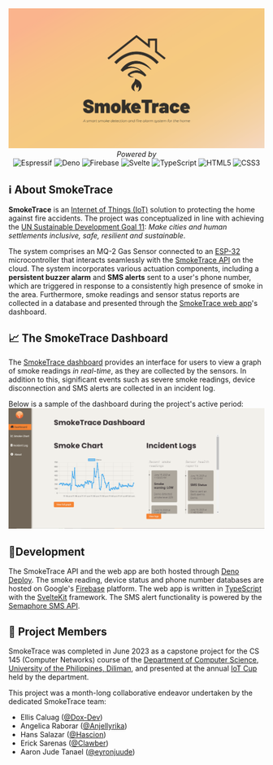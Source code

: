 <div align="center">
  <img alt="SmokeTrace logo header" src="docs/SmokeTrace_Logo_Header.png">
  <br>
  <em> Powered by </em>
  <div align="center">
    <img alt="Espressif" src="https://img.shields.io/badge/ESP--32-E7352C.svg?&style=flat&logo=Espressif&logoColor=white&" />
    <img alt="Deno" src="https://img.shields.io/badge/Deno-000000.svg?&style=flat&logo=Deno&logoColor=white" />
    <img alt="Firebase" src="https://img.shields.io/badge/Firebase-FFCA28.svg?&style=flat&logo=Firebase&logoColor=black" />
    <img alt="Svelte" src="https://img.shields.io/badge/SvelteKit-FF3E00.svg?&style=flat&logo=Svelte&logoColor=white" />
    <img alt="TypeScript" src="https://img.shields.io/badge/TypeScript-3178C6.svg?&style=flat&logo=TypeScript&logoColor=white" />
    <img alt="HTML5" src="https://img.shields.io/badge/HTML5-E34F26.svg?&style=flat&logo=HTML5&logoColor=white" />
    <img alt="CSS3" src="https://img.shields.io/badge/CSS3-1572B6.svg?&style=flat&logo=CSS3&logoColor=white" />
  </div>
</div>

## ℹ About SmokeTrace
**SmokeTrace** is an [Internet of Things (IoT)](https://en.wikipedia.org/wiki/Internet_of_things) solution to protecting the home against fire accidents. The project was conceptualized in line with achieving the [UN Sustainable Development Goal 11](https://sdgs.un.org/goals/goal11): *Make cities and human settlements inclusive, safe, resilient and sustainable*.

The system comprises an MQ-2 Gas Sensor connected to an [ESP-32](http://esp32.net/) microcontroller that interacts seamlessly with the [SmokeTrace API](https://smoketrace-api.deno.dev/sensors) on the cloud. The system incorporates various actuation components, including a **persistent buzzer alarm** and **SMS alerts** sent to a user's phone number, which are triggered in response to a consistently high presence of smoke in the area. Furthermore, smoke readings and sensor status reports are collected in a database and presented through the [SmokeTrace web app](https://smoketrace.deno.dev)'s dashboard.

## 📈 The SmokeTrace Dashboard
The [SmokeTrace dashboard](https://smoketrace.deno.dev) provides an interface for users to view a graph of smoke readings *in real-time*, as they are collected by the sensors. In addition to this, significant events such as severe smoke readings, device disconnection and SMS alerts are collected in an incident log.

Below is a sample of the dashboard during the project's active period:
<img alt="SmokeTrace logo header" src="docs/SmokeTrace_Dashboard.png">

## 🔨Development
The SmokeTrace API and the web app are both hosted through [Deno Deploy](https://deno.com/deploy). The smoke reading, device status and phone number databases are hosted on Google's [Firebase](https://firebase.google.com/) platform. The web app is written in [TypeScript](https://www.typescriptlang.org/) with the [SvelteKit](https://kit.svelte.dev/) framework.
The SMS alert functionality is powered by the [Semaphore SMS API](https://semaphore.co/).

## 👥 Project Members
SmokeTrace was completed in June 2023 as a capstone project for the CS 145 (Computer Networks) course of the [Department of Computer Science](https://dcs.upd.edu.ph/), [University of the Philippines, Diliman](https://upd.edu.ph/), and presented at the annual [IoT Cup](https://dcs.upd.edu.ph/news/iot-cup-returns/) held by the department.

This project was a month-long collaborative endeavor undertaken by the dedicated SmokeTrace team:
- Ellis Caluag ([@Dox-Dev](https://github.com/Dox-Dev))
- Angelica Raborar ([@Anjellyrika](https://github.com/Anjellyrika))
- Hans Salazar ([@Hascion](https://github.com/Hascion))
- Erick Sarenas ([@Clawber](https://github.com/Clawber))
- Aaron Jude Tanael ([@eyronjuude](https://github.com/eyronjuude))
